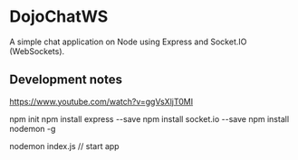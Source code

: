 # DojoChatWS

A simple chat application on Node using Express and Socket.IO (WebSockets).

## Development notes

https://www.youtube.com/watch?v=ggVsXljT0MI

npm init
npm install express --save
npm install socket.io --save
npm install nodemon -g

nodemon index.js // start app
